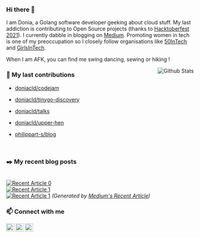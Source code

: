 
### Hi there 👋

I am Donia, a Golang software developer geeking about cloud stuff. My last addiction is contributing to Open Source projects (thanks to [Hacktoberfest 2021](https://hacktoberfest.digitalocean.com/)). I currently dabble in blogging on [Medium](https://medium.com/@doniacld). Promoting women in tech is one of my preoccupation so I closely follow organisations like [50InTech](https://www.50intech.com/) and [GirlsInTech](https://girlsintech.org/).

When I am AFK, you can find me swing dancing, sewing or hiking !

<img alt="Github Stats" src="https://github-readme-stats.vercel.app/api?username=doniacld&show_icons=true&count_private=true&hide=stars&include_all_commits=true&theme=vue" align="right" />

### 🔭 My last contributions


- [doniacld/codejam](https://github.com/doniacld/codejam)
- [doniacld/tinygo-discovery](https://github.com/doniacld/tinygo-discovery)
- [doniacld/talks](https://github.com/doniacld/talks)
- [doniacld/upper-hen](https://github.com/doniacld/upper-hen)
- [philippart-s/blog](https://github.com/philippart-s/blog)

  <br>
</div>

### :black_nib: My recent blog posts

<br> <a target="_blank" href="https://github-readme-medium-recent-article.vercel.app/medium/@doniacld/0"><img src="https://github-readme-medium-recent-article.vercel.app/medium/@doniacld/0" alt="Recent Article 0"></a>
<br> <a target="_blank" href="https://github-readme-medium-recent-article.vercel.app/medium/@doniacld/1"><img src="https://github-readme-medium-recent-article.vercel.app/medium/@doniacld/1" alt="Recent Article 1"></a>
<br> <a target="_blank" href="https://github-readme-medium-recent-article.vercel.app/medium/@doniacld/2"><img src="https://github-readme-medium-recent-article.vercel.app/medium/@doniacld/2" alt="Recent Article 1"></a>
_(Generated by [Medium's Recent Article](https://github.com/bxcodec/github-readme-medium-recent-article))_

### 📫 Connect with me

[<img align="left" alt="doniacld | LinkedIn" width="22" src="https://cdn.jsdelivr.net/npm/simple-icons@v3/icons/linkedin.svg" />][linkedin]
[<img align="left" alt="doniacld | Twitter" width="22" src="https://cdn.jsdelivr.net/npm/simple-icons@v3/icons/twitter.svg" />][twitter]
[<img align="left" alt="doniacld | LinkedIn" width="22" src="https://cdn.jsdelivr.net/npm/simple-icons@3.13.0/icons/medium.svg" />][medium]<br />

[medium]: https://medium.com/@doniacld
[twitter]: https://twitter.com/chaiehloudj
[linkedin]: https://linkedin.com/in/donia-chaiehloudj
